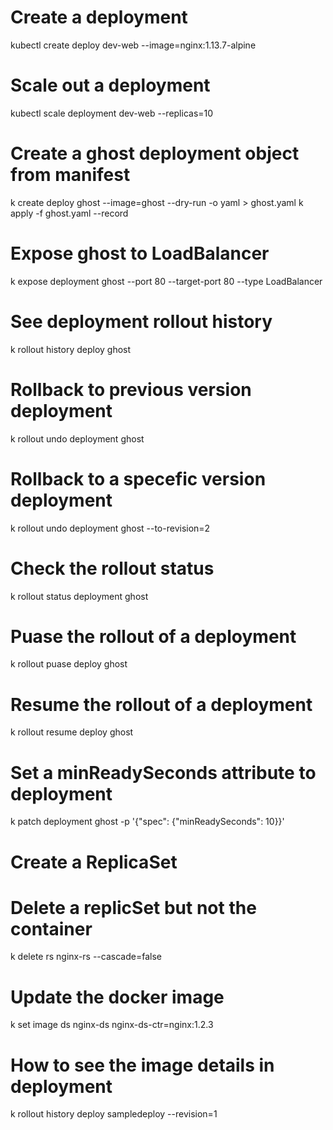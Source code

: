 # Create a deployment 
kubectl create deploy dev-web --image=nginx:1.13.7-alpine

# Scale out a deployment
kubectl scale deployment dev-web --replicas=10

# Create a ghost deployment object from manifest
k create deploy ghost --image=ghost --dry-run -o yaml > ghost.yaml
k apply -f ghost.yaml --record

# Expose ghost to LoadBalancer
k expose deployment ghost --port 80 --target-port 80 --type LoadBalancer

# See deployment rollout history
k rollout history deploy ghost

# Rollback to previous version deployment
k rollout undo deployment ghost

# Rollback to a specefic version deployment
k rollout undo deployment ghost --to-revision=2

# Check the rollout status
k rollout status deployment ghost

# Puase the rollout of a deployment
k rollout puase deploy ghost

# Resume the rollout of a deployment
k rollout resume deploy ghost

# Set a minReadySeconds attribute to deployment 
k patch deployment ghost -p '{"spec": {"minReadySeconds": 10}}'

# Create a ReplicaSet

# Delete a replicSet but not the container
k delete rs nginx-rs --cascade=false

# Update the docker image
k set image ds nginx-ds nginx-ds-ctr=nginx:1.2.3

# How to see the image details in deployment
k rollout history deploy sampledeploy --revision=1



